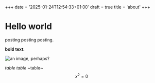 +++
date = '2025-01-24T12:54:33+01:00'
draft = true
title = 'about'
+++

# Hello world

posting posting posting.

**bold text**. 

![an image, perhaps?](https://raw.githubusercontent.com/hanwenguo/hugo-theme-nostyleplease/main/images/screenshot-both.png)


*table* _table_ ~table~ $$x^2 = 0 $$